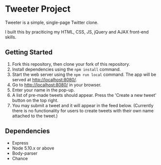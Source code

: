 # Tweeter Project

Tweeter is a simple, single-page Twitter clone.

I built this by praciticing my HTML, CSS, JS, jQuery and AJAX front-end skills.

## Getting Started

1. Fork this repository, then clone your fork of this repository.
2. Install dependencies using the `npm install` command.
3. Start the web server using the `npm run local` command. The app will be served at <http://localhost:8080/>.
4. Go to <http://localhost:8080/> in your browser.
5. Enter your name in the pop-up.
6. A list of pre-made tweets should appear. Press the 'Create a new tweet' button on the top right.
7. You may submit a tweet and it will appear in the feed below. (Currently there is no functionality for users to create tweets with their own name attached to the tweet.)

## Dependencies

- Express
- Node 5.10.x or above
- Body-parser
- Chance
